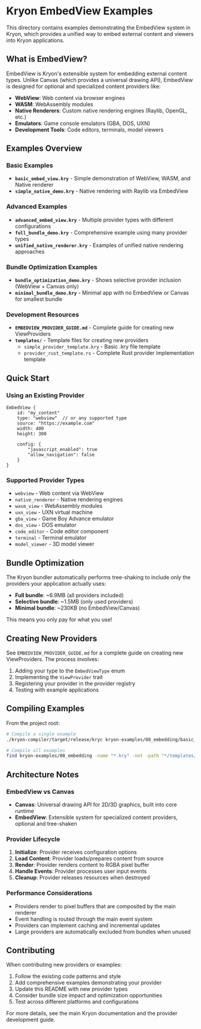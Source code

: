 # Kryon EmbedView Examples

This directory contains examples demonstrating the EmbedView system in Kryon, which provides a unified way to embed external content and viewers into Kryon applications.

## What is EmbedView?

EmbedView is Kryon's extensible system for embedding external content types. Unlike Canvas (which provides a universal drawing API), EmbedView is designed for optional and specialized content providers like:

- **WebView**: Web content via browser engines
- **WASM**: WebAssembly modules
- **Native Renderers**: Custom native rendering engines (Raylib, OpenGL, etc.)
- **Emulators**: Game console emulators (GBA, DOS, UXN)
- **Development Tools**: Code editors, terminals, model viewers

## Examples Overview

### Basic Examples

- **`basic_embed_view.kry`** - Simple demonstration of WebView, WASM, and Native renderer
- **`simple_native_demo.kry`** - Native rendering with Raylib via EmbedView

### Advanced Examples  

- **`advanced_embed_view.kry`** - Multiple provider types with different configurations
- **`full_bundle_demo.kry`** - Comprehensive example using many provider types
- **`unified_native_renderer.kry`** - Examples of unified native rendering approaches

### Bundle Optimization Examples

- **`bundle_optimization_demo.kry`** - Shows selective provider inclusion (WebView + Canvas only)
- **`minimal_bundle_demo.kry`** - Minimal app with no EmbedView or Canvas for smallest bundle

### Development Resources

- **`EMBEDVIEW_PROVIDER_GUIDE.md`** - Complete guide for creating new ViewProviders
- **`templates/`** - Template files for creating new providers
  - `simple_provider_template.kry` - Basic .kry file template
  - `provider_rust_template.rs` - Complete Rust provider implementation template

## Quick Start

### Using an Existing Provider

```kry
EmbedView {
    id: "my_content"
    type: "webview"  // or any supported type
    source: "https://example.com"
    width: 400
    height: 300
    
    config: {
        "javascript_enabled": true
        "allow_navigation": false
    }
}
```

### Supported Provider Types

- `webview` - Web content via WebView
- `native_renderer` - Native rendering engines
- `wasm_view` - WebAssembly modules  
- `uxn_view` - UXN virtual machine
- `gba_view` - Game Boy Advance emulator
- `dos_view` - DOS emulator
- `code_editor` - Code editor component
- `terminal` - Terminal emulator
- `model_viewer` - 3D model viewer

## Bundle Optimization

The Kryon bundler automatically performs tree-shaking to include only the providers your application actually uses:

- **Full bundle**: ~6.9MB (all providers included)
- **Selective bundle**: ~1.5MB (only used providers)
- **Minimal bundle**: ~230KB (no EmbedView/Canvas)

This means you only pay for what you use!

## Creating New Providers

See `EMBEDVIEW_PROVIDER_GUIDE.md` for a complete guide on creating new ViewProviders. The process involves:

1. Adding your type to the `EmbedViewType` enum
2. Implementing the `ViewProvider` trait
3. Registering your provider in the provider registry
4. Testing with example applications

## Compiling Examples

From the project root:

```bash
# Compile a single example
./kryon-compiler/target/release/kryc kryon-examples/08_embedding/basic_embed_view.kry kryon-examples/08_embedding/basic_embed_view.krb

# Compile all examples
find kryon-examples/08_embedding -name "*.kry" -not -path "*/templates/*" -exec ./kryon-compiler/target/release/kryc {} {}.krb \;
```

## Architecture Notes

### EmbedView vs Canvas

- **Canvas**: Universal drawing API for 2D/3D graphics, built into core runtime
- **EmbedView**: Extensible system for specialized content providers, optional and tree-shaken

### Provider Lifecycle

1. **Initialize**: Provider receives configuration options
2. **Load Content**: Provider loads/prepares content from source
3. **Render**: Provider renders content to RGBA pixel buffer
4. **Handle Events**: Provider processes user input events
5. **Cleanup**: Provider releases resources when destroyed

### Performance Considerations

- Providers render to pixel buffers that are composited by the main renderer
- Event handling is routed through the main event system
- Providers can implement caching and incremental updates
- Large providers are automatically excluded from bundles when unused

## Contributing

When contributing new providers or examples:

1. Follow the existing code patterns and style
2. Add comprehensive examples demonstrating your provider
3. Update this README with new provider types
4. Consider bundle size impact and optimization opportunities
5. Test across different platforms and configurations

For more details, see the main Kryon documentation and the provider development guide.